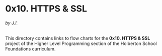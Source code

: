 <h1>0x10. HTTPS & SSL</h1>
<h6>by J.I.</h6>

This directory contains links to flow charts for the<strong> 0x10. HTTPS & SSL</strong> project of the Higher Level Programming section of the Holberton School Foundations curriculum.
